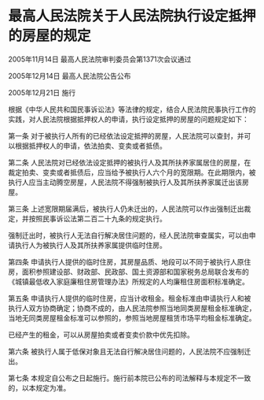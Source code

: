 # 最高人民法院关于人民法院执行设定抵押的房屋的规定

2005年11月14日 最高人民法院审判委员会第1371次会议通过

2005年12月14日 最高人民法院公告公布

2005年12月21日 施行

<!-- INFO END -->

根据《中华人民共和国民事诉讼法》等法律的规定，结合人民法院民事执行工作的实践，对人民法院根据抵押权人的申请，执行设定抵押的房屋的问题规定如下：

第一条 对于被执行人所有的已经依法设定抵押的房屋，人民法院可以查封，并可以根据抵押权人的申请，依法拍卖、变卖或者抵债。

第二条 人民法院对已经依法设定抵押的被执行人及其所扶养家属居住的房屋，在裁定拍卖、变卖或者抵债后，应当给予被执行人六个月的宽限期。在此期限内，被执行人应当主动腾空房屋，人民法院不得强制被执行人及其所扶养家属迁出该房屋。

第三条 上述宽限期届满后，被执行人仍未迁出的，人民法院可以作出强制迁出裁定，并按照民事诉讼法第二百二十九条的规定执行。

强制迁出时，被执行人无法自行解决居住问题的，经人民法院审查属实，可以由申请执行人为被执行人及其所扶养家属提供临时住房。

第四条 申请执行人提供的临时住房，其房屋品质、地段可以不同于被执行人原住房，面积参照建设部、财政部、民政部、国土资源部和国家税务总局联合发布的《城镇最低收入家庭廉租住房管理办法》所规定的人均廉租住房面积标准确定。

第五条 申请执行人提供的临时住房，应当计收租金。租金标准由申请执行人和被执行人双方协商确定；协商不成的，由人民法院参照当地同类房屋租金标准确定，当地无同类房屋租金标准可以参照的，参照当地房屋租赁市场平均租金标准确定。

已经产生的租金，可以从房屋拍卖或者变卖价款中优先扣除。

第六条 被执行人属于低保对象且无法自行解决居住问题的，人民法院不应强制迁出。

第七条 本规定自公布之日起施行。施行前本院已公布的司法解释与本规定不一致的，以本规定为准。
